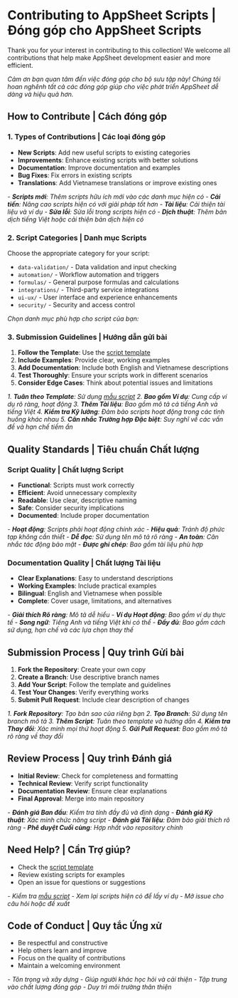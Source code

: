 # Contributing to AppSheet Scripts | Đóng góp cho AppSheet Scripts

Thank you for your interest in contributing to this collection! We welcome all contributions that help make AppSheet development easier and more efficient.

*Cảm ơn bạn quan tâm đến việc đóng góp cho bộ sưu tập này! Chúng tôi hoan nghênh tất cả các đóng góp giúp cho việc phát triển AppSheet dễ dàng và hiệu quả hơn.*

## How to Contribute | Cách đóng góp

### 1. Types of Contributions | Các loại đóng góp

- **New Scripts**: Add new useful scripts to existing categories
- **Improvements**: Enhance existing scripts with better solutions
- **Documentation**: Improve documentation and examples
- **Bug Fixes**: Fix errors in existing scripts
- **Translations**: Add Vietnamese translations or improve existing ones

*- **Scripts mới**: Thêm scripts hữu ích mới vào các danh mục hiện có*
*- **Cải tiến**: Nâng cao scripts hiện có với giải pháp tốt hơn*
*- **Tài liệu**: Cải thiện tài liệu và ví dụ*
*- **Sửa lỗi**: Sửa lỗi trong scripts hiện có*
*- **Dịch thuật**: Thêm bản dịch tiếng Việt hoặc cải thiện bản dịch hiện có*

### 2. Script Categories | Danh mục Scripts

Choose the appropriate category for your script:

- `data-validation/` - Data validation and input checking
- `automation/` - Workflow automation and triggers
- `formulas/` - General purpose formulas and calculations
- `integrations/` - Third-party service integrations
- `ui-ux/` - User interface and experience enhancements
- `security/` - Security and access control

*Chọn danh mục phù hợp cho script của bạn:*

### 3. Submission Guidelines | Hướng dẫn gửi bài

1. **Follow the Template**: Use the [script template](../templates/script-template.md)
2. **Include Examples**: Provide clear, working examples
3. **Add Documentation**: Include both English and Vietnamese descriptions
4. **Test Thoroughly**: Ensure your scripts work in different scenarios
5. **Consider Edge Cases**: Think about potential issues and limitations

*1. **Tuân theo Template**: Sử dụng [mẫu script](../templates/script-template.md)*
*2. **Bao gồm Ví dụ**: Cung cấp ví dụ rõ ràng, hoạt động*
*3. **Thêm Tài liệu**: Bao gồm mô tả cả tiếng Anh và tiếng Việt*
*4. **Kiểm tra Kỹ lưỡng**: Đảm bảo scripts hoạt động trong các tình huống khác nhau*
*5. **Cân nhắc Trường hợp Đặc biệt**: Suy nghĩ về các vấn đề và hạn chế tiềm ẩn*

## Quality Standards | Tiêu chuẩn Chất lượng

### Script Quality | Chất lượng Script

- **Functional**: Scripts must work correctly
- **Efficient**: Avoid unnecessary complexity
- **Readable**: Use clear, descriptive naming
- **Safe**: Consider security implications
- **Documented**: Include proper documentation

*- **Hoạt động**: Scripts phải hoạt động chính xác*
*- **Hiệu quả**: Tránh độ phức tạp không cần thiết*
*- **Dễ đọc**: Sử dụng tên mô tả rõ ràng*
*- **An toàn**: Cân nhắc tác động bảo mật*
*- **Được ghi chép**: Bao gồm tài liệu phù hợp*

### Documentation Quality | Chất lượng Tài liệu

- **Clear Explanations**: Easy to understand descriptions
- **Working Examples**: Include practical examples
- **Bilingual**: English and Vietnamese when possible
- **Complete**: Cover usage, limitations, and alternatives

*- **Giải thích Rõ ràng**: Mô tả dễ hiểu*
*- **Ví dụ Hoạt động**: Bao gồm ví dụ thực tế*
*- **Song ngữ**: Tiếng Anh và tiếng Việt khi có thể*
*- **Đầy đủ**: Bao gồm cách sử dụng, hạn chế và các lựa chọn thay thế*

## Submission Process | Quy trình Gửi bài

1. **Fork the Repository**: Create your own copy
2. **Create a Branch**: Use descriptive branch names
3. **Add Your Script**: Follow the template and guidelines
4. **Test Your Changes**: Verify everything works
5. **Submit Pull Request**: Include clear description of changes

*1. **Fork Repository**: Tạo bản sao của riêng bạn*
*2. **Tạo Branch**: Sử dụng tên branch mô tả*
*3. **Thêm Script**: Tuân theo template và hướng dẫn*
*4. **Kiểm tra Thay đổi**: Xác minh mọi thứ hoạt động*
*5. **Gửi Pull Request**: Bao gồm mô tả rõ ràng về thay đổi*

## Review Process | Quy trình Đánh giá

- **Initial Review**: Check for completeness and formatting
- **Technical Review**: Verify script functionality
- **Documentation Review**: Ensure clear explanations
- **Final Approval**: Merge into main repository

*- **Đánh giá Ban đầu**: Kiểm tra tính đầy đủ và định dạng*
*- **Đánh giá Kỹ thuật**: Xác minh chức năng script*
*- **Đánh giá Tài liệu**: Đảm bảo giải thích rõ ràng*
*- **Phê duyệt Cuối cùng**: Hợp nhất vào repository chính*

## Need Help? | Cần Trợ giúp?

- Check the [script template](../templates/script-template.md)
- Review existing scripts for examples
- Open an issue for questions or suggestions

*- Kiểm tra [mẫu script](../templates/script-template.md)*
*- Xem lại scripts hiện có để lấy ví dụ*
*- Mở issue cho câu hỏi hoặc đề xuất*

## Code of Conduct | Quy tắc Ứng xử

- Be respectful and constructive
- Help others learn and improve
- Focus on the quality of contributions
- Maintain a welcoming environment

*- Tôn trọng và xây dựng*
*- Giúp người khác học hỏi và cải thiện*
*- Tập trung vào chất lượng đóng góp*
*- Duy trì môi trường thân thiện*